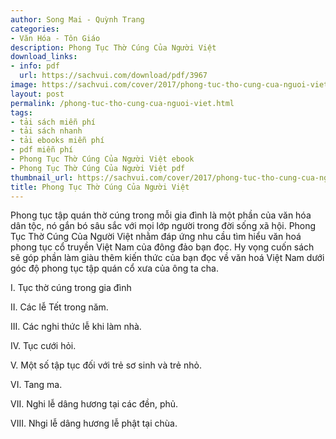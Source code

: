 ```yaml
---
author: Song Mai - Quỳnh Trang
categories:
- Văn Hóa - Tôn Giáo
description: Phong Tục Thờ Cúng Của Người Việt
download_links:
- info: pdf
  url: https://sachvui.com/download/pdf/3967
image: https://sachvui.com/cover/2017/phong-tuc-tho-cung-cua-nguoi-viet.jpg
layout: post
permalink: /phong-tuc-tho-cung-cua-nguoi-viet.html
tags:
- tải sách miễn phí
- tải sách nhanh
- tải ebooks miễn phí
- pdf miễn phí
- Phong Tục Thờ Cúng Của Người Việt ebook
- Phong Tục Thờ Cúng Của Người Việt pdf
thumbnail_url: https://sachvui.com/cover/2017/phong-tuc-tho-cung-cua-nguoi-viet.jpg
title: Phong Tục Thờ Cúng Của Người Việt
---
```


 <div class="item-desc text-justify"> <p>Phong tục tập quán thờ cúng trong mỗi gia đình là một phần của văn hóa dân tộc, nó gắn bó sâu sắc với mọi lớp người trong đời sống xã hội. Phong Tục Thờ Cúng Của Người Việt nhằm đáp ứng nhu cầu tìm hiểu văn hoá phong tục cổ truyền Việt Nam của đông đảo bạn đọc. Hy vọng cuốn sách sẽ góp phần làm giàu thêm kiến thức của bạn đọc về văn hoá Việt Nam dưới góc độ phong tục tập quán cổ xưa của ông ta cha.</p><p>I. Tục thờ cúng trong gia đình</p><p>II. Các lễ Tết trong năm.</p><p>III. Các nghi thức lễ khi làm nhà.</p><p>IV. Tục cưới hỏi.</p><p>V. Một số tập tục đối với trẻ sơ sinh và trẻ nhỏ.</p><p>VI. Tang ma.</p><p>VII. Nghi lễ dâng hương tại các đền, phủ.</p><p>VIII. Nhgi lễ dâng hương lễ phật tại chùa.</p> </div>